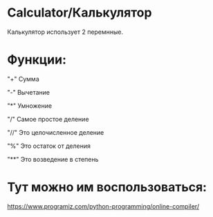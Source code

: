 # Calculator/Калькулятор
Калькулятор использует 2 перемнные.
# Функции:
"+" Сумма

"-" Вычетание

"*" Умножение

"/" Самое простое деление

"//" Это целочисленное деление

"%" Это остаток от деления

"**" Это возведение в степень

# Тут можно им воспользоваться:
https://www.programiz.com/python-programming/online-compiler/
